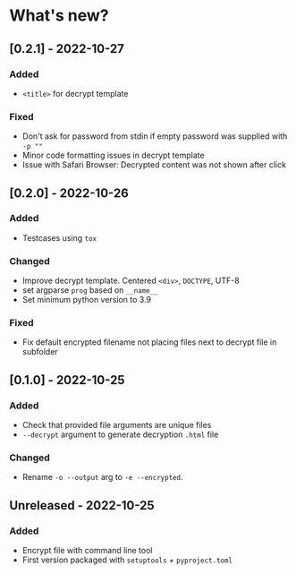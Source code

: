 # What's new?

## [0.2.1] - 2022-10-27
### Added
- `<title>` for decrypt template

### Fixed
- Don't ask for password from stdin if empty password was supplied with `-p ""`
- Minor code formatting issues in decrypt template
- Issue with Safari Browser: Decrypted content was not shown after click

## [0.2.0] - 2022-10-26
### Added
- Testcases using `tox`

### Changed
- Improve decrypt template. Centered `<div>`, `DOCTYPE`, UTF-8
- set argparse `prog` based on `__name__`
- Set minimum python version to 3.9

### Fixed
- Fix default encrypted filename not placing files next to decrypt file in subfolder

## [0.1.0] - 2022-10-25
### Added
- Check that provided file arguments are unique files
- `--decrypt` argument to generate decryption `.html` file

### Changed
- Rename `-o --output` arg to `-e --encrypted`.

## Unreleased - 2022-10-25
### Added
- Encrypt file with command line tool
- First version packaged with `setuptools` + `pyproject.toml`
